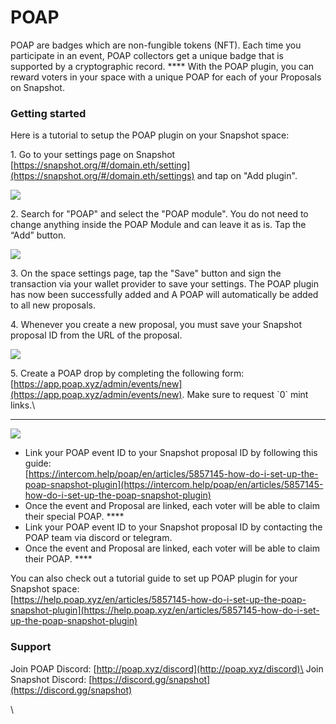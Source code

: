 # POAP

POAP are badges which are non-fungible tokens (NFT). Each time you participate in an event, POAP collectors get a unique badge that is supported by a cryptographic record. **** With the POAP plugin, you can reward voters in your space with a unique POAP for each of your Proposals on Snapshot.

### **Getting started**

Here is a tutorial to setup the POAP plugin on your Snapshot space:&#x20;

1\. Go to your settings page on Snapshot [https://snapshot.org/#/domain.eth/setting](https://snapshot.org/#/domain.eth/settings) and tap on "Add plugin".&#x20;

![](https://lh4.googleusercontent.com/zT0wtgjrvCywo\_uHOKv7SESCPbhg0omPhj13TyrDVeSPQapMplSG-BNGzDTJ-QzuP9NgD71BWUy19njeJTFsJw0obYFK2-wgSln7TTTOUqIbu2tXyvZRPDIvwItd4g=s0)

2\. Search for "POAP" and select the "POAP module". You do not need to change anything inside the POAP Module and can leave it as is. Tap the “Add” button.

![](https://lh6.googleusercontent.com/Rx2KPaG5rx\_jfwWmjherO2YJTMjJtdkU35biQEJlPUZXEfaaB6SG\_qdw2G8BMZYywrfEaHtjxDamAYbReEJ214Zo4XodgGoYwTbLXo9-rpf1\_edPSl2xitCPAHY2YA=s0)

3\. On the space settings page, tap the "Save" button and sign the transaction via your wallet provider to save your settings. The POAP plugin has now been successfully added and A POAP will automatically be added to all new proposals.&#x20;

4\. Whenever you create a new proposal, you must save your Snapshot proposal ID  from the URL of the proposal.

![](https://lh3.googleusercontent.com/X1BF1pwn6cyPu0g7j0UJpq9Ys44PlleccP9Pf-U4PNHU1cVVstF6ldQunrTLY97o88\_8Vi\_RbnDiLSmHCelGSm3-iZP05G8Mr2Qy1r5bjfJypPIpkdO2PnfdycNcyQ=s0)

5\. Create a POAP drop by completing the following form: [https://app.poap.xyz/admin/events/new](https://app.poap.xyz/admin/events/new). Make sure to request \`0\` mint links.\
****

![](https://lh6.googleusercontent.com/jcfVETtJQps-PoHVJNJw3gyz6A7\_0b6wKY6aJnK4YsXJWza9-IC2oXY736ZFptTgu8IWPLjEqdHQZXuKNQwahNe2jt9jMAdJb92oj2I0ioH35iJyiU0IrR-8Jp4lRw=s0)

* Link your POAP event ID to your Snapshot proposal ID by following this guide:\
  [https://intercom.help/poap/en/articles/5857145-how-do-i-set-up-the-poap-snapshot-plugin](https://intercom.help/poap/en/articles/5857145-how-do-i-set-up-the-poap-snapshot-plugin)
* Once the event and Proposal are linked, each voter will be able to claim their special POAP. ****&#x20;
* Link your POAP event ID to your Snapshot proposal ID by contacting the POAP team via discord or telegram.
* Once the event and Proposal are linked, each voter will be able to claim their POAP. ****&#x20;

You can also check out a tutorial guide to set up POAP plugin for your Snapshot space: \
[https://help.poap.xyz/en/articles/5857145-how-do-i-set-up-the-poap-snapshot-plugin](https://help.poap.xyz/en/articles/5857145-how-do-i-set-up-the-poap-snapshot-plugin)

### Support

Join POAP Discord: [http://poap.xyz/discord](http://poap.xyz/discord)\
Join Snapshot Discord: [https://discord.gg/snapshot](https://discord.gg/snapshot)

\
